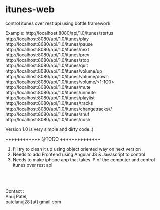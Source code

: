 itunes-web
==========

control itunes over rest api using bottle framework 


Example:
http://localhost:8080/api/1.0/itunes/status
http://localhost:8080/api/1.0/itunes/play
http://localhost:8080/api/1.0/itunes/pause
http://localhost:8080/api/1.0/itunes/next
http://localhost:8080/api/1.0/itunes/prev
http://localhost:8080/api/1.0/itunes/stop
http://localhost:8080/api/1.0/itunes/quit
http://localhost:8080/api/1.0/itunes/volume/up
http://localhost:8080/api/1.0/itunes/volume/down
http://localhost:8080/api/1.0/itunes/volume/<1-100>
http://localhost:8080/api/1.0/itunes/mute
http://localhost:8080/api/1.0/itunes/unmute
http://localhost:8080/api/1.0/itunes/playlist
http://localhost:8080/api/1.0/itunes/tracks
http://localhost:8080/api/1.0/itunes/changetracks/<playlist name>/<track name>
http://localhost:8080/api/1.0/itunes/shuf
http://localhost:8080/api/1.0/itunes/nosh


Version 1.0 is very simple and dirty code :) 

++++++++++++ @TODO ++++++++++++++ <br />
1. I'll try to clean it up using object oriented way on next version<br />
2. Needs to add Frontend using Angular JS & Javascript to control<br />
3. Needs to make iphone app that takes IP of the computer and control itunes over rest api<br />
<br /><br /><br />



Contact : <br />
Anuj Patel, <br />
patelanuj28 [at] gmail.com<br />
